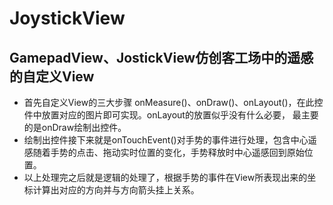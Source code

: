 # JoystickView
## GamepadView、JostickView仿创客工场中的遥感的自定义View
* 首先自定义View的三大步骤 onMeasure()、onDraw()、onLayout()，在此控件中放置对应的图片即可实现。onLayout的放置似乎没有什么必要，
最主要的是onDraw绘制出控件。
* 绘制出控件接下来就是onTouchEvent()对手势的事件进行处理，包含中心遥感随着手势的点击、拖动实时位置的变化，手势释放时中心遥感回到原始位置。
* 以上处理完之后就是逻辑的处理了，根据手势的事件在View所表现出来的坐标计算出对应的方向并与方向箭头挂上关系。
